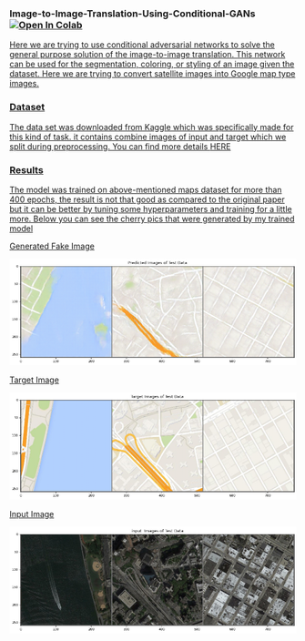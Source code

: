 <h3> Image-to-Image-Translation-Using-Conditional-GANs <a href= "https://colab.research.google.com/github/shahkarKhan24/Image-to-Image-Translation-Using-Conditional-GANs/blob/main/Image_to_Image_Translation.ipynb?authuser=1">   <img src="https://colab.research.google.com/assets/colab-badge.svg" alt="Open In Colab"/>
</h3>

<p>Here we are trying to use conditional adversarial networks to solve the general purpose solution of the image-to-image translation. This network can be used for the segmentation, coloring, or styling of an image given the dataset. Here we are trying to convert satellite images into Google map type images.</p>
<h3> Dataset </h3>
<p>The data set was downloaded from Kaggle which was specifically made for this kind of task. it contains combine images of input and target which we split during preprocessing. You can find more details <a href="https://www.kaggle.com/datasets/vikramtiwari/pix2pix-dataset"> HERE </p>

<h3>Results</h3>
<p>The model was trained on above-mentioned maps dataset for more than 400 epochs, the result is not that good as compared to the original paper but it can be better by tuning some hyperparameters and training for a little more. Below you can see the cherry pics that were generated by my trained model</p>

<div>
  <p>Generated Fake Image</p>
<img src="https://raw.githubusercontent.com/shahkarKhan24/Image-to-Image-Translation-Using-Conditional-GANs/main/Images/Generated_Fake.png" width="700" alt="Generated images"/>
</div>

<div>
  <p>Target Image</p>
<img src="https://raw.githubusercontent.com/shahkarKhan24/Image-to-Image-Translation-Using-Conditional-GANs/main/Images/Target.png" width="700" alt="Generated images"/>
</div>

<div>
  <p>Input Image</p>
<img src="https://github.com/shahkarKhan24/Image-to-Image-Translation-Using-Conditional-GANs/blob/main/Images/Input.png?raw=true" width="700" alt="Generated images"/>
</div>
